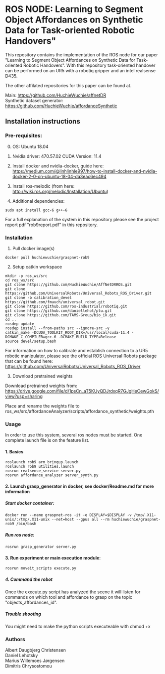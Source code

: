 # ROS NODE: Learning to Segment Object Affordances on Synthetic Data for Task-oriented Robotic Handovers"

This repository contains the implementation of the ROS node for our paper "Learning to Segment Object Affordances on Synthetic Data for Task-oriented Robotic Handovers". With this repository task-oriented handover can be performed on an UR5 with a robotiq gripper and an intel realsense D435.

The other affilated repositories for this paper can be found at.  

Main: https://github.com/HuchieWuchie/affnetDR  
Synthetic dataset generator: https://github.com/HuchieWuchie/affordanceSynthetic

## Installation instructions

### Pre-requisites:

0. OS: Ubuntu 18.04

1. Nvidia driver: 470.57.02
	 CUDA Version:  11.4

2. Install docker and nvidia-docker, guide here: https://medium.com/@linhlinhle997/how-to-install-docker-and-nvidia-docker-2-0-on-ubuntu-18-04-da3eac6ec494

3. Install ros-melodic (from here: http://wiki.ros.org/melodic/Installation/Ubuntu)

4. Additional dependencies:
```
sudo apt install gcc-6 g++-6
```

For a full explanation of the system in this repository please see the project report pdf "rob9report.pdf" in this repository.


### Installation

1. Pull docker image(s)
```
docker pull huchiewuchie/graspnet-rob9
```

2. Setup catkin workspace
```
mkdir -p ros_ws/src
cd ros_ws/src
git clone https://github.com/HuchieWuchie/AffNetDRROS.git
git clone https://github.com/UniversalRobots/Universal_Robots_ROS_Driver.git
git clone -b calibration_devel https://github.com/fmauch/universal_robot.git
git clone https://github.com/ros-industrial/robotiq.git
git clone https://github.com/daniellehot/ptu.git
git clone https://github.com/TAMS-Group/bio_ik.git
cd ..
rosdep update
rosdep install --from-paths src --ignore-src -y
catkin_make -DCUDA_TOOLKIT_ROOT_DIR=/usr/local/cuda-11.4 -DCMAKE_C_COMPILER=gcc-6 -DCMAKE_BUILD_TYPE=Release
source devel/setup.bash
```
For information on how to calibrate and establish connection to a UR5 robotic manipulator, please see the official ROS Universal Robots package that can be found here: https://github.com/UniversalRobots/Universal_Robots_ROS_Driver

3. Download pretrained weights

Download pretrained weights from: https://drive.google.com/file/d/1psCn_aT5KUyQDJrdxqR7GJgHeCewGokS/view?usp=sharing  

Place and rename the weights file to ros_ws/src/affordanceAnalyzer/scripts/affordance_synthetic/weights.pth

### Usage

In order to use this system, several ros nodes must be started. One complete launch file is on the feature list.

#### 1. Basics
```
roslaunch rob9 arm_bringup.launch
roslaunch rob9 utilities.launch
rosrun realsense_service server.py
rosrun affordance_analyzer server_synth.py
```

#### 2. Launch grasp_generator in docker, see docker/Readme.md for more information

##### Start docker container:
```
docker run --name graspnet-ros -it -e DISPLAY=$DISPLAY -v /tmp/.X11-unix/:/tmp/.X11-unix --net=host --gpus all --rm huchiewuchie/graspnet-rob9 /bin/bash
```

##### Run ros node:
```
rosrun grasp_generator server.py
```

#### 3. Run experiment or main execution module:

```
rosrun moveit_scripts execute.py
```

##### 4. Command the robot

Once the execute.py script has analyzed the scene it will listen for commands on which tool and affordance to grasp on the topic "objects_affordances_id".

##### Trouble shooting

You might need to make the python scripts executeable with chmod +x

### Authors

Albert Daugbjerg Christensen  
Daniel Lehotsky  
Marius Willemoes Jørgensen  
Dimitris Chrysostomou
